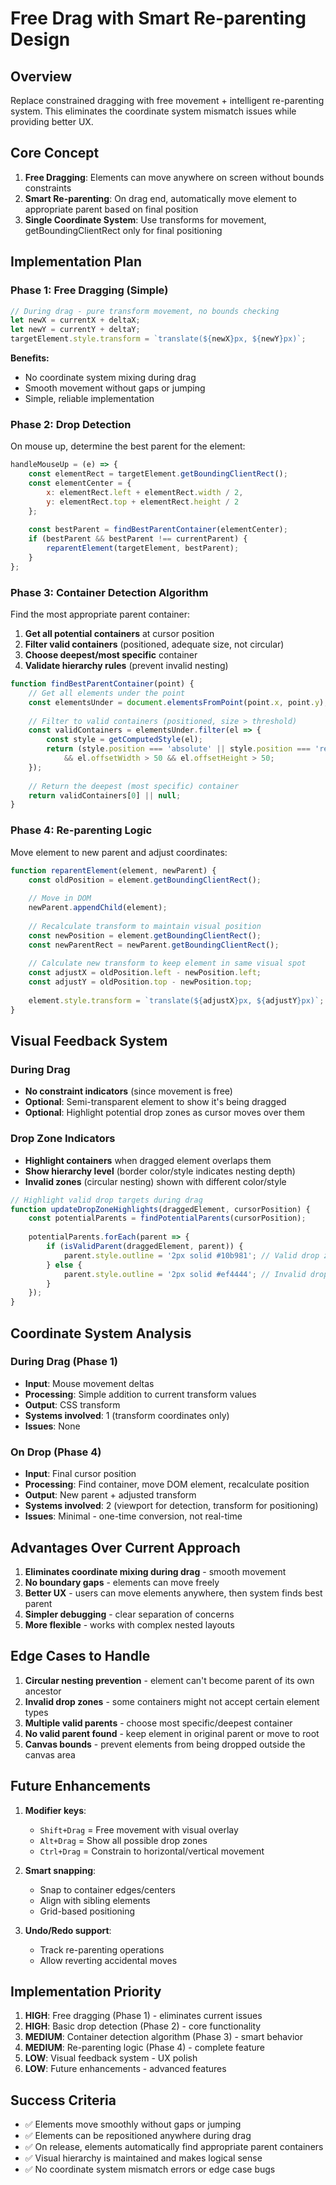 # Free Drag with Smart Re-parenting Design

## Overview
Replace constrained dragging with free movement + intelligent re-parenting system. This eliminates the coordinate system mismatch issues while providing better UX.

## Core Concept
1. **Free Dragging**: Elements can move anywhere on screen without bounds constraints
2. **Smart Re-parenting**: On drag end, automatically move element to appropriate parent based on final position
3. **Single Coordinate System**: Use transforms for movement, getBoundingClientRect only for final positioning

## Implementation Plan

### Phase 1: Free Dragging (Simple)
```javascript
// During drag - pure transform movement, no bounds checking
let newX = currentX + deltaX;
let newY = currentY + deltaY;
targetElement.style.transform = `translate(${newX}px, ${newY}px)`;
```

**Benefits:**
- No coordinate system mixing during drag
- Smooth movement without gaps or jumping
- Simple, reliable implementation

### Phase 2: Drop Detection
On mouse up, determine the best parent for the element:

```javascript
handleMouseUp = (e) => {
    const elementRect = targetElement.getBoundingClientRect();
    const elementCenter = {
        x: elementRect.left + elementRect.width / 2,
        y: elementRect.top + elementRect.height / 2
    };
    
    const bestParent = findBestParentContainer(elementCenter);
    if (bestParent && bestParent !== currentParent) {
        reparentElement(targetElement, bestParent);
    }
};
```

### Phase 3: Container Detection Algorithm
Find the most appropriate parent container:

1. **Get all potential containers** at cursor position
2. **Filter valid containers** (positioned, adequate size, not circular)
3. **Choose deepest/most specific** container
4. **Validate hierarchy rules** (prevent invalid nesting)

```javascript
function findBestParentContainer(point) {
    // Get all elements under the point
    const elementsUnder = document.elementsFromPoint(point.x, point.y);
    
    // Filter to valid containers (positioned, size > threshold)
    const validContainers = elementsUnder.filter(el => {
        const style = getComputedStyle(el);
        return (style.position === 'absolute' || style.position === 'relative') 
            && el.offsetWidth > 50 && el.offsetHeight > 50;
    });
    
    // Return the deepest (most specific) container
    return validContainers[0] || null;
}
```

### Phase 4: Re-parenting Logic
Move element to new parent and adjust coordinates:

```javascript
function reparentElement(element, newParent) {
    const oldPosition = element.getBoundingClientRect();
    
    // Move in DOM
    newParent.appendChild(element);
    
    // Recalculate transform to maintain visual position
    const newPosition = element.getBoundingClientRect();
    const newParentRect = newParent.getBoundingClientRect();
    
    // Calculate new transform to keep element in same visual spot
    const adjustX = oldPosition.left - newPosition.left;
    const adjustY = oldPosition.top - newPosition.top;
    
    element.style.transform = `translate(${adjustX}px, ${adjustY}px)`;
}
```

## Visual Feedback System

### During Drag
- **No constraint indicators** (since movement is free)
- **Optional**: Semi-transparent element to show it's being dragged
- **Optional**: Highlight potential drop zones as cursor moves over them

### Drop Zone Indicators
- **Highlight containers** when dragged element overlaps them
- **Show hierarchy level** (border color/style indicates nesting depth)
- **Invalid zones** (circular nesting) shown with different color/style

```javascript
// Highlight valid drop targets during drag
function updateDropZoneHighlights(draggedElement, cursorPosition) {
    const potentialParents = findPotentialParents(cursorPosition);
    
    potentialParents.forEach(parent => {
        if (isValidParent(draggedElement, parent)) {
            parent.style.outline = '2px solid #10b981'; // Valid drop zone
        } else {
            parent.style.outline = '2px solid #ef4444'; // Invalid drop zone
        }
    });
}
```

## Coordinate System Analysis

### During Drag (Phase 1)
- **Input**: Mouse movement deltas
- **Processing**: Simple addition to current transform values
- **Output**: CSS transform
- **Systems involved**: 1 (transform coordinates only)
- **Issues**: None

### On Drop (Phase 4)
- **Input**: Final cursor position
- **Processing**: Find container, move DOM element, recalculate position
- **Output**: New parent + adjusted transform
- **Systems involved**: 2 (viewport for detection, transform for positioning)
- **Issues**: Minimal - one-time conversion, not real-time

## Advantages Over Current Approach

1. **Eliminates coordinate mixing during drag** - smooth movement
2. **No boundary gaps** - elements can move freely
3. **Better UX** - users can move elements anywhere, then system finds best parent
4. **Simpler debugging** - clear separation of concerns
5. **More flexible** - works with complex nested layouts

## Edge Cases to Handle

1. **Circular nesting prevention** - element can't become parent of its own ancestor
2. **Invalid drop zones** - some containers might not accept certain element types
3. **Multiple valid parents** - choose most specific/deepest container
4. **No valid parent found** - keep element in original parent or move to root
5. **Canvas bounds** - prevent elements from being dropped outside the canvas area

## Future Enhancements

1. **Modifier keys**:
   - `Shift+Drag` = Free movement with visual overlay
   - `Alt+Drag` = Show all possible drop zones
   - `Ctrl+Drag` = Constrain to horizontal/vertical movement

2. **Smart snapping**:
   - Snap to container edges/centers
   - Align with sibling elements
   - Grid-based positioning

3. **Undo/Redo support**:
   - Track re-parenting operations
   - Allow reverting accidental moves

## Implementation Priority

1. **HIGH**: Free dragging (Phase 1) - eliminates current issues
2. **HIGH**: Basic drop detection (Phase 2) - core functionality
3. **MEDIUM**: Container detection algorithm (Phase 3) - smart behavior
4. **MEDIUM**: Re-parenting logic (Phase 4) - complete feature
5. **LOW**: Visual feedback system - UX polish
6. **LOW**: Future enhancements - advanced features

## Success Criteria

- ✅ Elements move smoothly without gaps or jumping
- ✅ Elements can be repositioned anywhere during drag
- ✅ On release, elements automatically find appropriate parent containers
- ✅ Visual hierarchy is maintained and makes logical sense
- ✅ No coordinate system mismatch errors or edge case bugs